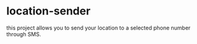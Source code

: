 # location-sender
this project allows you to send your location to a selected phone number through SMS.
